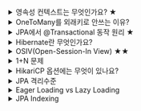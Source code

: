 <details><summary>영속성 컨텍스트는 무엇인가요? ★</summary>

- 엔티티를 저장 및 관리하는 저장소 및 매니저
- 엔티티는 DB로부터 조회된 데이터들을 의미하고, 객체 형태로 영속성 컨텍스트에 저장됨
- 영속성 컨텍스트 장점
    - 내부적으로 1차 캐시를 가지고 있습니다. - 엔티티간의 동일성을 보장합니다.
    - 쓰기 지연 저장소를 가지고 있습니다. - 트랜잭션이 끝난 이후에 DML 쿼리를 DB로 보냄
        - 영속성 내 엔티티의 변경을 감지합니다. (Dirty Checking)
    - 지연로딩을 지원합니다. (프록시를 사용)
- 엔티티의 상태에 대해 설명해주세요.
    - 비영속: 영속성 컨텍스트와 전혀 관계없는 상태
    - 영속: 영속성 컨텍스트에 의해 관리되는 상태
    - 준영속: 영속성 컨텍스트에 저장되었다가 분리된 상태
</details>
<details><summary>OneToMany를 외래키로 안쓰는 이유?</summary>

- OneToMany를 안쓰는 이유
    - 데이터베이스 테이블 매커니즘 상, **Many**인 쪽에 외래키가 존재한다.
    - `@OneToMany`는 **One**쪽에서 외래키를 관리하게 된다.
        - 테이블에선 사실상 **Many**에서 관리하지만, 코드상에선 **One**이 관리하는 것처럼 보인다.
    - 그 덕에 **Many**인 테이블에서 insert 쿼리가 발생하면, insert 쿼리와 함께 update 쿼리(외래키 삽입)도 같이 발생하게 된다. 그 덕에 2번 쿼리가 나가게 된다.
    - 추가적으로 외래키에 not null을 걸어두면 오류가 발생하게 된다.
        - insert 시점에 외래키값이 null이기 때문에
</details>
<details><summary>JPA에서 @Transactional 동작 원리 ★</summary>

- EntityManagerFactory에서 persistence.xml를 기반으로 EntityManager를 만듭니다.
- EntityManager으로부터 EntityTransaction을 생성합니다.
- EntityTransaction.begin 함수를 실행하여 트랜잭션이 실행됩니다.
- 트랜잭션 내에서 영속성에 엔티티 쿼리 버퍼를 쌓아둡니다.
- 트랜잭션이 끝나면 커밋(플러시)를 합니다.
    - 플러시가 일어나면 Dirty Checking을 수행합니다.
    - 수정된 엔티티를 쓰기 지연 SQL 저장소에 등록합니다.
    - 쓰기 지연 SQL 저장소의 쿼리를 데이터베이스에 전송합니다.
    - 플러시가 전부 일어난 후에 커밋이 수행합니다.
- 트랜잭션 전파 속성
    1. REQUIRED : 부모 트랜잭션 내에서 실행하며 부모 트랜잭션이 없을 경우 새로운 트랜잭션을 생성
        1. 쓰레드별로 트랜잭션이 저장되기 때문에 걱정 ㄴㄴ
    2. REQUIRES_NEW : 부모 트랜잭션은 대기하고 새로운 트랜잭션이 생성
    3. SUPPORT : 부모 트랜잭션 내에서 실행하며 부모 트랜잭션이 없을 경우 nontransactionally로 실행
    4. MANDATORY : 부모 트랜잭션 내에서 실행되며 부모 트랜잭션이 없을 경우 예외가 발생
    5. NOT_SUPPORT : nontransactionally로 실행하며 부모 트랜잭션 내에서 실행될 경우 일시 정지
    6. NEVER : nontransactionally로 실행되며 부모 트랜잭션이 존재한다면 예외가 발생
    7. NESTED : 해당 메서드가 부모 트랜잭션에서 진행될 경우 별개로 커밋되거나 롤백될 수 있음. 둘러싼 트랜잭션이 없을 경우 REQUIRED와 동일하게 작동
</details>
<details><summary>Hibernate란 무엇인가요?</summary>

- JPA 구현체중 하나
- Hibernate 내부에서으로 JDBC API가 동작하고 있고, 개발자는 직접 SQL을 작성하지 않을뿐
- HQL(Hibernate Query Language)이라는 강력한 쿼리 언어를 포함
    - HQL는 완전 객체지향적이며 상속, 다형성, 관계등의 객체지향의 강점을 누릴 수 있음
    - 쿼리 결과로 객체를 반환하며 프로그래머에 의해 생성되고, 직접 접근할 수 있음
    - 페이지네이션이나 동적 프로파일링과 같은 향상된 기능을 제공
    - 명시적인 join을 요구하지 않는다.
- 장점
    - 객체지향적으로 데이터를 관리. 비지니스 로직에 집중. 객체지향 개발이 가능
    - 테이블 생성, 변경, 관리가 쉬움
    - 로직을 쿼리보다 객체자체에 집중할 수 있음
    - 빠른 개발 가능
- 단점
    - 러닝커브가 심함(많은 내용이 감싸져있기 때문에 알아야할 것이 많음)
    - 잘 이해하고 사용하지 않으면 데이터 손실이 있을 수 있음
    - 성능상 문제가 있을 수 있음
</details>
<details><summary>OSIV(Open-Session-In View) ★★</summary>

- 영속성 컨텍스트를 트랜잭션 레이어 넘어서 살릴 지 결정한다.
- 기본적으로 스프링에선 트랜잭션 레이어까지 영속성을 유지시킨다.
- true라고 세팅하면 Api라면 클라이언트에게 응답될 때까지, View이면 View가 렌더링될 때까지 영속성 컨텍스트가 살아있게 된다.
- 만약 false로 지정하면 트랜잭션 레이어 내에서만 영속성 컨텍스트를 유지한다.
    - 트랜잭션 외부에서 프록시 객체 Loading을 시도하면 에러가 발생하게 된다.
- 하지만 OSIV를 계속 켜두게 되면 커넥션 유지 시간이 늘어남을 의미
    - 트래픽이 많아지면 OSIV를 사용하면 영속성 컨텍스트를 유지하는 영역이 트랜잭션 이상으로 넓어지게 됨. 이는 커넥션 맺는 시간이 길어지게 됨
    - 성능상 이슈(커넥션 풀 개수 부족)가 발생 → service 단에서 DTO로 내려주는게 좋음
</details>
<details><summary>1+N 문제</summary>

- @OneToMany 등에서 하위 엔티티들을 Lazy Loading으로 가져올때마다 자식 조회 쿼리가 추가로 발생하는 이슈
- 원인
    - JpaRepository에 정의한 인터페이스 메서드를 실행하면 JPA는 메서드 이름은 분석해 JPQL을 생성
    - JPQL은 SQL을 추상화한 객체지향 쿼리 언어로 특정 SQL에 종속되지 않고 엔티티 객체와 필드이름을 가지고 쿼리합니다.
- 해결방법
    - 페치조인을 사용하여, 연관관계를 가진 객체를 전부 조회해온다.
    - 1번의 쿼리로 연관관계가 있는 객체를 조회할 수 있음(단, XToOne 관계 한정)
    - 컬렉션 페치 조인을 하게 되면 데이터가 중복되어서 반환되게 됩니다.
        - 이 경우에 대해서는 지연로딩을 사용하고 default_batch_fetch_size를 통해 쿼리문을 줄일 수 있음
        - 두개 이상의 컬렉션에 대해서 페치 조인을 할 수 없습니다.
            - MultipleBagFetchException 예외 발생
            - Hibernate에선 default_batch_fetch_size 값을 지정하고 지연 로딩 사용.
                - 지정된 수만큼 in Query에 부모 키를 사용하게 해줍니다.
        - 페이징 API를 사용할 수 없습니다.
            - 일대다 상황에서 페치 조인에 페이징 API를 사용하면 페이징된 엔티티들을 보여주고 나머지는 메모리 상에 남김 → 실제로는 전부 조회하고 메모리 상에 남김.
</details>
<details><summary>HikariCP 옵션에는 무엇이 있나요?</summary>

- database와의 connection을 관리해주는 connection pool
- database와의 connection을 맺는 과정을 복잡할 뿐더러 컴퓨터 리소스를 많이 소모함
- HikariCP는 미리 정해놓은만큼 connection을 pool에 담아 놓고, 요청이 들어오면 Thread가 connection을 요청하고 HikariCP는 Pool 내에 있는 connection을 연결

    ![](/images/hikari.png)

- HikariCP 옵션
    - auto-commit (default : true)
        - **connection**이 종료되거나 **pool**에 반환될 때, **connection**에 속해있는 **transaction**을 **commit** 할지를 결정
    - connection-timeout(default: 30000 - 30 seconds)
        - **pool**에서 커넥션을 얻어오기전까지 기다리는 최대 시간, 허용가능한 **wait time**을 초과하면 `SQLException`을 던짐
        - 설정가능한 가장 작은 시간은 **250ms** (**default: 30000 (30s)**)
    - idle-timeout(default : 600000 - 10 minutes)
        - **pool**에 일을 안하는 커넥션을 유지하는 시간이 옵션은 **minimum-idle**이 **maximum-pool-size**보다 작게 설정되어 있을 때만 설정
        - **pool**에서 유지하는 최소 커넥션 수는 **minimum-idle**(A connection will never be retired as idle before this timeout)
        - 최솟값은 **10000ms** (**default: 600000 (10minutes)**)
    - **max-lifetime(default : 1800000 - 30 minutes)**
        - 커넥션 풀에서 살아있을 수 있는 커넥션의 최대 수명시간
        - 사용중인 커넥션은 **max-lifetime**에 상관없이 제거되지않음 사용중이지 않을 때만 제거됨
        - **pool** 전체가아닌 커넥션 별로 적용이되는데 그 이유는 풀에서 대량으로 커넥션들이 제거되는 것을 방지하기 위함
        - 강력하게 설정해야하는 설정 값으로 데이터베이스나 인프라의 적용된 **connection time limit**보다 작아야함
        - 0으로 설정하면 **infinite lifetime**이 적용됨(**idle-timeout**설정 값에 따라 적용 **idle-timeout**값이 설정되어 있을 경우 0으로 설정해도 무한 **lifetime** 적용 안됨)
    - **minimum-idle (default : maximum-pool-size)**
        - 아무런 일을 하지않아도 적어도 이 옵션에 설정 값 **size**로 커넥션들을 유지해주는 설정
        - 최적의 성능과 응답성을 요구한다면 이 값은 설정하지 않는게 좋음
        - **default**값을 보면 이해할 수 있음
        - **HikariCP**에서는 최고의 **performance**를 위해 **maximum-pool-size**와 **minimum-idle**값을 같은 값으로 지정해서 **connection Pool**의 크기를 **fix**하는 것을 강력하게 권장한다
    - **maximum-pool-size (default: 10)**
        - **pool**에 유지시킬 수 있는 최대 커넥션 수
        - **pool**의 커넥션 수가 옵션 값에 도달하게 되면 **idle**인 상태는 존재하지 않음.
    - pool-name (default : auto-generated)
        - 이 옵션은 사용자가 **pool**의 이름을 지정함
        - **logging**이나 **JMX management console**에 표시되는 이름
    - initialization-fail-timeout
        - **pool**에서 커넥션을 초기화할 때 성공적으로 수행할 수 없을 경우 빠르게 실패하도록 해준다
        - 상세 내용은 한국말보다 원문이 더 직관적이라 생각되어 다음 글을 인용함
    - validation-timeout
        - **valid** 쿼리를 통해 커넥션이 유효한지 검사할 때 사용되는 **timeout**
        - 최소 250ms 이상부터 설정가능(**default: 5000ms**)
    - connection-test-query (default : none)
        - **JDBC4 드라이버**를 지원한다면 이 옵션은 설정하지 않는 것을 추천
        - 이 옵션은 **JDBC4**를 지원안하는 드라이버를 위한 옵션임(`Connection.isValid()` **API**)
        - 커넥션 **pool**에서 커넥션을 획득하기전에 살아있는 커넥션인지 확인하기 위해 **valid** 쿼리를 던지는데 사용되는 쿼리(보통 **SELECT 1** 로 설정)
        - **JDBC4드라이버**를 지원하지않는 환경에서 이 값을 설정하지 않는다면 **error**레벨 로그를 뱉어냄
    - read-only (default : false)
        - **pool**에서 커넥션을 획득할 때 `read-only` 모드로 가져옴
        - 몇몇의 **database**는 `read-only`모드를 지원하지 않음
        - 커넥션이 `read-only`로 설정되어있으면 몇몇의 쿼리들이 최적화 됨
        - 이 설정은 **database**에서 지원하지 않는다면 **readOnly**가 아닌 상태로 **open**되기 때문에, 지원되는 **database** 목록을 확인해보고 사용해야 된다
    - transaction-isolation (default : none)
        - `java.sql.Connection` 에 지정된 **Transaction Isolation**을 지정한다지정된 **Transaction Isoluation**은 다음과 같다
            - `Connection.TRANSACTION_NONE` : **transaction**을 지원하지 않는다
            - `Connection.TRANSACTION_READ_UNCOMMITTED` : **transaction**이 끝나지 않았을 때, 다른 **transaction**에서 값을 읽는 경우 **commit**되지 않은 값(**dirty value**)를 읽는다
            - `Connection.TRANSACTION_READ_COMMITTED` : **transaction**이 끝나지 않았을 때, 다른 **transaction**에서 값을 읽는 경우 변경되지 않은 값을 읽는다
            - `Connection.TRANSACTION_REPEATABLE_READ` : 같은 **transaction**내에서 값을 또다시 읽을 때, 변경되기 전의 값을 읽는다. `TRANSACTION_READ_UNCOMMITTED` 와 같이 사용될 수 없다
            - `Connection.TRANSACTION_SERIALIZABLE` : **dirty read**를 지원하고, **non-repeatable read**를 지원한다
                - 기본값을 각 **Driver vendor**의 **JDBCDriver**에서 지원하는 **Transaction Isoluation**을 따라간다. (**none**으로 설정시)
    - category (default : none)
        - **connection**에서 연결할 **category**를 결정한다
        - 값이 설정되지 않는 경우, **JDBC Driver**에서 설정된 기본 **category**를 지정하게 된다
    - driver-class-name (default : none)
        - **HikariCP**는 **jdbcUrl**을 참조하여 자동으로 **driver**를 설정하려고 시도함
        - 하지만 몇몇의 오래된 **driver**들은 **driver-class-name**을 명시화 해야함
        - 어떤 에러 메시지가 명백하게 표시 되지않는다면 생략해도 됨
    - leak-detection-threshold (default : 0)
        - 커넥션이 누수 로그메시지가 나오기 전에 커넥션을 검사하여 **pool**에서 커넥션을 내보낼 수 있는 시간
        - 0으로 설정하면 **leak detection**을 이용하지않음
        - 최솟값 **2000ms** (**default: 0**)

    Statement Cache

    많은 **connection pool**(**including dbcp**, **vibur**, **c3p0**)라이브러리들은 **PreparedStatement caching**을 지원하지만 **HikariCP**는 지원하지 않는다**connection pool layer**에서 **PreparedStatements**는 각 커넥션 마다 캐싱된다애플리케이션에서 **250**개의 공통적인 쿼리를 캐싱하고 있고 커넥션 **pool size**가 **20**이라면 **database**에 **5000** 쿼리 실행계획을 **hold**하고 있게된다대부분의 **major database**의 **jdbc driver**들은 이미 설정을 통해 **Statement**를 캐싱할 수 있다(**PostgreSQL**, **Oracle**, **Derby**, **MySQL**, **DB2** 등등) 즉 우리가 원하는대로 **250**개의 쿼리 실행계획만 데이터베이스에 캐싱할 수 있음을 의미한다(**connection pool**에 설정하는 것이 아닌 **driver**에 설정함으로써)

    - jdbc4ConnectionTest (default : true) -- Deprecated 됨
        - **connection**을 맺은다음, `Connection.isValid()` **method**를 호출해서 connection이 정상적인지를 확인한다
        - 이 **property**는 다음에 나올 **connectionTestQuery**에 매우 밀접한 영향을 받는다
    - dataSource (default : none)
        - 사용자가 만든 **dataSource**를 **Pool**에 의하여 **wrapped**하는 것을 원하는 경우, 이 값을 지정하여 사용한다
        - **HikariCP**는 이 문자열을 이용해서 **reflection**을 통해 **dataSource**를 생성한다이 값이 설정되는 경우, **dataSourceClassName**, **driverClassName** 과 같은 값들은 모두 무시 된다
    - driver-class-name
        - **HikariCP**에서 사용할 **DriverClass**를 지정한다이 값이 지정되는 경우, **jdbcUrl**이 반드시 설정되어야 한다
    - jdbcUrl
        - **jdbcUrl**을 지정한다**driverClassName**이 지정된 경우, **jdbcUrl**을 반드시 지정해야 한다
    - registerMbeans (default : false)
        - **JMX management Beans**에 등록되는 될지 여부를 지정한다
    - username
        - **Connection**을 얻어내기 위해서 사용되는 인증 이름을 넣는다
    - password
        - **username**과 쌍이 되는 비밀번호를 지정한다
</details>
<details><summary>JPA 격리수준</summary>

- 트랜잭션에서 **일관성이 없는 데이터를 허용하도록 하는 수준**을 말한다.
- JPA(Hibernate)에서는 4가지 잠금(Lock)을 지원한다.
    - 낙관적 잠금: 데이터 갱신 시 경합이 발생하지 않을 거라고 낙관적으로 보고 잠금을 겁니다.
        - ex. 회원정보(해당회원 만이 수정할 수 있기 때문에)
        - 동시 수정이 일어나면 예외를 발생시킵니다.(충돌 감지)
    - 비관적 잠금: 데이터 갱신 시 경합이 발생할거라고 비관적으로 보고 잠금을 겁니다.
        - ex. 상품의 재고(상품이 여러군데에서 수정이 이루어지기 때문에)
        - 예외를 발생시키지 않고 정합성을 보장해줍니다.
        - 단, 성능적인 측면은 손실을 감수할 수 있습니다. DB에선 배타잠금을 사용
    - 암시적 잠금
        - 프로그램 코드상에서 명시적으로 지정하지 않아도 잠금이 발생하는 것을 의미
        - 엔티티에 `@Version` 혹은 `@OptimisticLocking` 어노테이션이 설정되었을 때 자동적으로 충돌감지를 위한 잠금이 시작됨
    - 명시적 잠금
        - 의도적으로 잠금을 실행합니다.
        - JPA에서 엔티티를 조회할 때, LockMode를 지정하거나 `select for update` 쿼리를 통해 직접 잠금을 지정할 수 있음

    [https://reiphiel.tistory.com/entry/understanding-jpa-lock](https://reiphiel.tistory.com/entry/understanding-jpa-lock)

</details>
<details><summary>Eager Loading vs Lazy Loading</summary>
</details>
<details><summary>JPA Indexing</summary>
</details>

